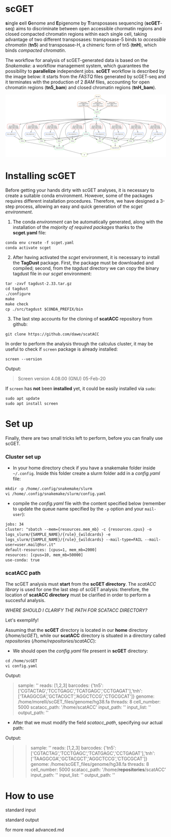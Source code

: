 # scGET
**s**ingle **c**ell **G**enome and **E**pigenome by **T**ransposases sequencing (**scGET**-seq) aims to discriminate between open accessible chormatin regions and closed compacted chromatin regions within each single cell, taking advantage of two different transposases: transposase-5 binds to *accessible chromatin* (**tn5**) and transposase-H, a chimeric form of tn5 (**tnH**), which binds *compacted chromatin*.


The workflow for analysis of scGET-generated data is based on the *Snakemake*: a workflow management system, which guarantees the possibility to **parallelize** independent jobs. **scGET** workflow is described by the image below: it starts from the *FASTQ* files generated by scGET-seq and it terminates with the production of 2 *BAM* files, accounting for open chromatin regions (**tn5_bam**) and closed chromatin regions (**tnH_bam**).


 ![dag](dag.svg)
# Installing scGET
Before getting your hands dirty with scGET analyses, it is necessary to create a suitable conda environment. However, some of the packages requires different installation procedures. Therefore, we have designed a 3-step process, allowing an easy and quick generation of the *scget environment*.


1. The conda *environment* can be automatically generated, along with the installation of the *majority of required packages* thanks to the **scget.yaml** file:
```
conda env create -f scget.yaml
conda activate scget
```
2. After having activated the *scget* environment, it is necessary to install the **TagDust** package. First, the package must be downloaded and compiled; second, from the *tagdust* directory we can copy the binary tagdust file in our *scget* environment: 
```
tar -zxvf tagdust-2.33.tar.gz 
cd tagdust
./configure 
make
make check
cp ./src/tagdust $CONDA_PREFIX/bin
```
3. The last step accounts for the cloning of **scatACC** repository from github:
```
git clone https://github.com/dawe/scatACC
```
In order to perform the analysis through the calculus cluster, it may be useful to check if `screen` package is already installed:
```
screen --version
```
Output:
>Screen version 4.08.00 (GNU) 05-Feb-20


If `screen` has **not** been **installed** yet, it could be easily installed via `sudo`:
```
sudo apt update
sudo apt install screen
```

 
# Set up
Finally, there are two small tricks left to perform, before you can finally use scGET.


### Cluster set up
 - In your home directory check if you have a snakemake folder inside ``~/.config``. Inside this folder create a slurm folder add in a *config.yaml* file:
```
mkdir -p /home/.config/snakemake/slurm
vi /home/.config/snakemake/slurm/config.yaml
```
 - compile the *config.yaml* file with the content specified below (remember to update the queue name specified by the ``-p`` option and  your ``mail-user``):
```
jobs: 34
cluster: "sbatch --mem={resources.mem_mb} -c {resources.cpus} -o logs_slurm/{SAMPLE_NAME}/{rule}_{wildcards} -e logs_slurm/{SAMPLE_NAME}/{rule}_{wildcards} --mail-type=FAIL --mail-user=user.mail@hsr.it"
default-resources: [cpus=1, mem_mb=2000]
resources: [cpus=10, mem_mb=50000]
use-conda: true
```

### scatACC path
The scGET analysis must **start** from the **scGET directory**. The *scatACC library* is used for one the last step of scGET analysis: therefore, the location of **scatACC directory** must be clarified in order to perform a succesful analysis.


*WHERE SHOULD I CLARIFY THE PATH FOR SCATACC DIRECTORY?*


Let's exemplify! 


Assuming that the **scGET** directory is located in our **home** directory (*/home/scGET*), while our **scatACC** directory is situated in a directory called *repositories* (*/home/repositories/scatACC*):
- We should open the *config.yaml* file present in **scGET** directory:
```
cd /home/scGET
vi config.yaml
```
Output:
>sample: ''
reads: [1,2,3]
barcodes: {'tn5':['CGTACTAG','TCCTGAGC','TCATGAGC','CCTGAGAT'],'tnh':['TAAGGCGA','GCTACGCT','AGGCTCCG','CTGCGCAT']}
genome: /home/morelli/scGET_files/genome/hg38.fa
threads: 8
cell_number: 5000
scatacc_path: '/home/scatACC'
input_path: ''
input_list: ''
output_path: ''


- After that we must modify the field *scatacc_path*, specifying our actual path:


Output:
>>sample: ''
reads: [1,2,3]
barcodes: {'tn5':['CGTACTAG','TCCTGAGC','TCATGAGC','CCTGAGAT'],'tnh':['TAAGGCGA','GCTACGCT','AGGCTCCG','CTGCGCAT']}
genome: /home/scGET_files/genome/hg38.fa
threads: 8
cell_number: 5000
scatacc_path: '/home/**repositories**/scatACC'
input_path: ''
input_list: ''
output_path: ''

# How to use
standard input 

standard output

for more read advanced.md
